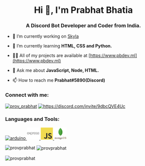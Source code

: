 <h1 align="center">Hi 👋, I'm Prabhat Bhatia</h1>
<h3 align="center">A Discord Bot Developer and Coder from India.</h3>

- 🔭 I’m currently working on [Skyla](https://dsc.gg/skyla)

- 🌱 I’m currently learning **HTML, CSS and Python.**

- 👨‍💻 All of my projects are available at [https://www.pbdev.ml](https://www.pbdev.ml)

- 💬 Ask me about **JavaScript, Node, HTML.**

- 📫 How to reach me **Prabhat#5890(Discord)**

<h3 align="left">Connect with me:</h3>
<p align="left">
<a href="https://instagram.com/prov_prabhat" target="blank"><img align="center" src="https://raw.githubusercontent.com/rahuldkjain/github-profile-readme-generator/master/src/images/icons/Social/instagram.svg" alt="prov_prabhat" height="30" width="40" /></a>
<a href="https://discord.gg/https://discord.com/invite/9dbcQVE4Uc" target="blank"><img align="center" src="https://raw.githubusercontent.com/rahuldkjain/github-profile-readme-generator/master/src/images/icons/Social/discord.svg" alt="https://discord.com/invite/9dbcQVE4Uc" height="30" width="40" /></a>
</p>

<h3 align="left">Languages and Tools:</h3>
<p align="left"> <a href="https://www.arduino.cc/" target="_blank" rel="noreferrer"> <img src="https://cdn.worldvectorlogo.com/logos/arduino-1.svg" alt="arduino" width="40" height="40"/> </a> <a href="https://expressjs.com" target="_blank" rel="noreferrer"> <img src="https://raw.githubusercontent.com/devicons/devicon/master/icons/express/express-original-wordmark.svg" alt="express" width="40" height="40"/> </a> <a href="https://developer.mozilla.org/en-US/docs/Web/JavaScript" target="_blank" rel="noreferrer"> <img src="https://raw.githubusercontent.com/devicons/devicon/master/icons/javascript/javascript-original.svg" alt="javascript" width="40" height="40"/> </a> <a href="https://www.mongodb.com/" target="_blank" rel="noreferrer"> <img src="https://raw.githubusercontent.com/devicons/devicon/master/icons/mongodb/mongodb-original-wordmark.svg" alt="mongodb" width="40" height="40"/> </a> </p>

<p><img align="left" src="https://github-readme-stats.vercel.app/api/top-langs?username=provprabhat&show_icons=true&locale=en&layout=compact" alt="provprabhat" /></p>

<p>&nbsp;<img align="center" src="https://github-readme-stats.vercel.app/api?username=provprabhat&show_icons=true&locale=en" alt="provprabhat" /></p>

<p><img align="center" src="https://github-readme-streak-stats.herokuapp.com/?user=provprabhat&" alt="provprabhat" /></p>
